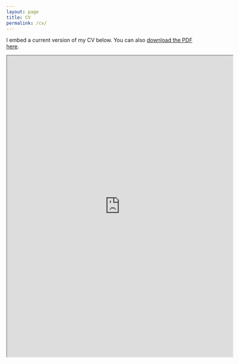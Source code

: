 ```yaml
---
layout: page
title: CV
permalink: /cv/
---
```

<!---
To get this link, upload to dropbox and then open the file on the dropbox website. Click sharing and then generate the link. Use that link below. Make sure that the link is of the form: https://www.dropbox.com/s/ALPHANUMERICSTRING/fname.pdf
-->
I embed a current version of my CV below. You can also [download the PDF here](https://drive.google.com/file/d/1mjxnE8VtUoGTnMO__RS0f5jBAls8kPUE/view?usp=sharing).

<iframe src="https://drive.google.com/file/d/1mjxnE8VtUoGTnMO__RS0f5jBAls8kPUE/preview" width="600" height="800"></iframe>
